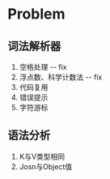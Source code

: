 # Problem

## 词法解析器
1. 空格处理 -- fix
2. 浮点数、科学计数法 -- fix
3. 代码复用
4. 错误提示
5. 字符游标

## 语法分析
1. K与V类型相同
2. Josn与Object值